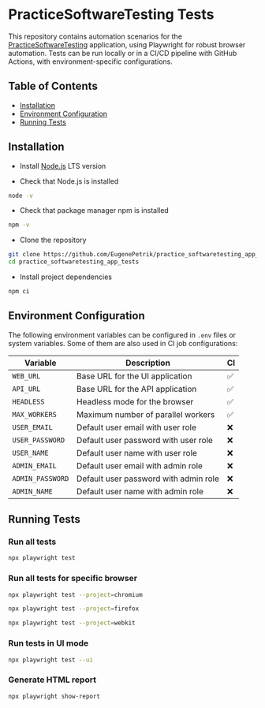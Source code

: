 # PracticeSoftwareTesting Tests

This repository contains automation scenarios for the [PracticeSoftwareTesting](https://practicesoftwaretesting.com/) application, using Playwright for robust browser automation. Tests can be run locally or in a CI/CD pipeline with GitHub Actions, with environment-specific configurations.

## Table of Contents

- [Installation](#installation)
- [Environment Configuration](#environment-configuration)
- [Running Tests](#running-tests)

## Installation

- Install [Node.js](https://nodejs.org/en/) LTS version

- Check that Node.js is installed

```bash
node -v
```

- Check that package manager npm is installed

```bash
npm -v
```

- Clone the repository

```bash
git clone https://github.com/EugenePetrik/practice_softwaretesting_app_tests.git
cd practice_softwaretesting_app_tests
```

- Install project dependencies

```bash
npm ci
```

## Environment Configuration

The following environment variables can be configured in `.env` files or system variables. Some of them are also used in CI job configurations:

| Variable             | Description                                                                    | CI |
|----------------------|--------------------------------------------------------------------------------|----|
| `WEB_URL`            | Base URL for the UI application                                                | ✅ |
| `API_URL`            | Base URL for the API application                                               | ✅ |
| `HEADLESS`           | Headless mode for the browser                                                  | ✅ |
| `MAX_WORKERS`        | Maximum number of parallel workers                                             | ✅ |
| `USER_EMAIL`         | Default user email with user role                                              | ❌ |
| `USER_PASSWORD`      | Default user password with user role                                           | ❌ |
| `USER_NAME`          | Default user name with user role                                               | ❌ |
| `ADMIN_EMAIL`        | Default user email with admin role                                             | ❌ |
| `ADMIN_PASSWORD`     | Default user password with admin role                                          | ❌ |
| `ADMIN_NAME`         | Default user name with admin role                                              | ❌ |

## Running Tests

### Run all tests

```bash
npx playwright test
```

### Run all tests for specific browser

```bash
npx playwright test --project=chromium
```

```bash
npx playwright test --project=firefox
```

```bash
npx playwright test --project=webkit
```

### Run tests in UI mode

```bash
npx playwright test --ui
```

### Generate HTML report

```bash
npx playwright show-report
```

